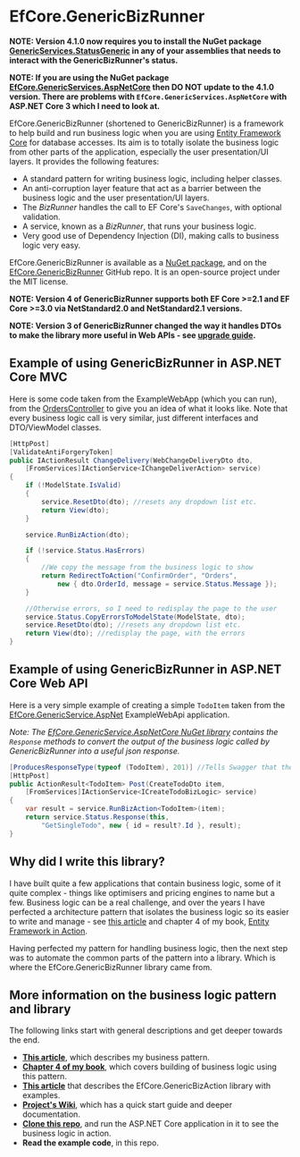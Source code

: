 # EfCore.GenericBizRunner

**NOTE: Version 4.1.0 now requires you to install the NuGet package [GenericServices.StatusGeneric](https://www.nuget.org/packages/GenericServices.StatusGeneric/) in any of your assemblies that needs to interact with the GenericBizRunner's status.**

**NOTE: If you are using the NuGet package [EfCore.GenericServices.AspNetCore](https://www.nuget.org/packages/EfCore.GenericServices.AspNetCore/) then DO NOT  update to the 4.1.0 version. There are problems with `EfCore.GenericServices.AspNetCore` with ASP.NET Core 3 which I need to look at.**

EfCore.GenericBizRunner (shortened to GenericBizRunner) is a framework to help build and run business logic when you are using [Entity Framework Core](https://docs.microsoft.com/en-us/ef/core/) for database accesses. Its aim is to totally isolate the business logic from other parts of the application, especially the user presentation/UI layers. It provides the following features:

* A standard pattern for writing business logic, including helper classes.
* An anti-corruption layer feature that act as a barrier between the business logic and the user presentation/UI layers. 
* The *BizRunner* handles the call to EF Core's `SaveChanges`, with optional validation.
* A service, known as a *BizRunner*, that runs your business logic.
* Very good use of Dependency Injection (DI), making calls to business logic very easy.

EfCore.GenericBizRunner is available as a [NuGet package](https://www.nuget.org/packages/EfCore.GenericBizRunner/), and on the [EfCore.GenericBizRunner](https://github.com/JonPSmith/EfCore.GenericBizRunner) GitHub repo. It is an open-source project under the MIT license.

**NOTE: Version 4 of GenericBizRunner supports both EF Core >=2.1 and EF Core >=3.0 via NetStandard2.0 and NetStandard2.1 versions.**

**NOTE: Version 3 of GenericBizRunner changed the way it handles DTOs to make the library more useful in Web APIs - see [upgrade guide](https://github.com/JonPSmith/EfCore.GenericBizRunner/blob/master/V3UpgradeGuide.md).**

## Example of using GenericBizRunner in ASP.NET Core MVC

Here is some code taken from the ExampleWebApp (which you can run), from the [OrdersController](https://github.com/JonPSmith/EfCore.GenericBizRunner/blob/master/ExampleWebApp/Controllers/OrdersController.cs)
to give you an idea of what it looks like. Note that every business logic call is very similar, just different interfaces and DTO/ViewModel classes.

```csharp
[HttpPost]
[ValidateAntiForgeryToken]
public IActionResult ChangeDelivery(WebChangeDeliveryDto dto,
    [FromServices]IActionService<IChangeDeliverAction> service)
{
    if (!ModelState.IsValid)
    {
        service.ResetDto(dto); //resets any dropdown list etc.
        return View(dto);
    }

    service.RunBizAction(dto);

    if (!service.Status.HasErrors)
    {
        //We copy the message from the business logic to show 
        return RedirectToAction("ConfirmOrder", "Orders", 
            new { dto.OrderId, message = service.Status.Message });
    }

    //Otherwise errors, so I need to redisplay the page to the user
    service.Status.CopyErrorsToModelState(ModelState, dto);
    service.ResetDto(dto); //resets any dropdown list etc.
    return View(dto); //redisplay the page, with the errors
}
```

## Example of using GenericBizRunner in ASP.NET Core Web API

Here is a very simple example of creating a simple `TodoItem` taken from the [EfCore.GenericService.AspNet](https://github.com/JonPSmith/EfCore.GenericServices.AspNetCore/tree/master/ExampleWebApi) ExampleWebApi application. 

*Note: The [EfCore.GenericService.AspNetCore NuGet library](https://www.nuget.org/packages/EfCore.GenericServices.AspNetCore/) contains the `Response` methods to convert the output of the business logic called by GenericBizRunner into a useful json response.*

```csharp
[ProducesResponseType(typeof (TodoItem), 201)] //Tells Swagger that the success status is 201, not 200
[HttpPost]
public ActionResult<TodoItem> Post(CreateTodoDto item, 
    [FromServices]IActionService<ICreateTodoBizLogic> service)
{
    var result = service.RunBizAction<TodoItem>(item);
    return service.Status.Response(this, 
        "GetSingleTodo", new { id = result?.Id }, result);
}
```

## Why did I write this library?

I have built quite a few applications that contain business logic, some of it quite complex - things like optimisers and pricing engines to name but a few. 
Business logic can be a real challenge, and over the years I have perfected a architecture pattern that isolates the business logic so its easier to write and manage - see [this article](http://www.thereformedprogrammer.net/architecture-of-business-layer-working-with-entity-framework-core-and-v6-revisited/) and chapter 4 of my book, [Entity Framework in Action](http://bit.ly/2m8KRAZ).

Having perfected my pattern for handling business logic, then the next step was to automate the common parts of the pattern into a library. Which is where the
EfCore.GenericBizRunner library came from.

## More information on the business logic pattern and library

The following links start with general descriptions and get deeper towards the end.

* **[This article](http://www.thereformedprogrammer.net/architecture-of-business-layer-working-with-entity-framework-core-and-v6-revisited/)**, which describes my business pattern.
* **[Chapter 4 of my book](http://bit.ly/2m8KRAZ)**, which covers building of business logic using this pattern.
* **[This article](http://www.thereformedprogrammer.net/a-library-to-run-your-business-logic-when-using-entity-framework-core/)** that describes the EfCore.GenericBizAction library with examples.
* **[Project's Wiki](https://github.com/JonPSmith/EfCore.GenericBizRunner/wiki)**, which has a quick start guide and deeper documentation.
* **[Clone this repo](https://github.com/JonPSmith/EfCore.GenericBizRunner/)**, and run the ASP.NET Core application in it to see the business logic in action.
* **Read the example code**, in this repo.  
